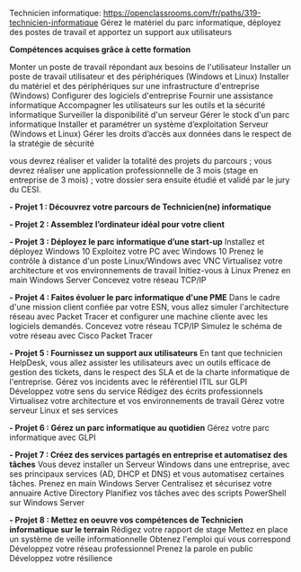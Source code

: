 Technicien informatique: https://openclassrooms.com/fr/paths/319-technicien-informatique
Gérez le matériel du parc informatique, déployez des postes de travail et apportez un support aux utilisateurs


**Compétences acquises grâce à cette formation**

Monter un poste de travail répondant aux besoins de l'utilisateur
Installer un poste de travail utilisateur et des périphériques (Windows et Linux)
Installer du matériel et des périphériques sur une infrastructure d'entreprise (Windows)
Configurer des logiciels d'entreprise
Fournir une assistance informatique 
Accompagner les utilisateurs sur les outils et la sécurité informatique
Surveiller la disponibilité d'un serveur
Gérer le stock d'un parc informatique
Installer et paramétrer un système d’exploitation Serveur (Windows et Linux)
Gérer les droits d’accès aux données dans le respect de la stratégie de sécurité


vous devrez réaliser et valider la totalité des projets du parcours ;
vous devrez réaliser une application professionnelle de 3 mois (stage en entreprise de 3 mois) ;
votre dossier sera ensuite étudié et validé par le jury du CESI.

**- Projet 1 : Découvrez votre parcours de Technicien(ne) informatique**

**- Projet 2 : Assemblez l’ordinateur idéal pour votre client**

**- Projet 3 : Déployez le parc informatique d’une start-up**
  Installez et déployez Windows 10
  Exploitez votre PC avec Windows 10
  Prenez le contrôle à distance d'un poste Linux/Windows avec VNC
  Virtualisez votre architecture et vos environnements de travail
  Initiez-vous à Linux
  Prenez en main Windows Server
  Concevez votre réseau TCP/IP

**- Projet 4 : Faites évoluer le parc informatique d'une PME**
  Dans le cadre d'une mission client confiée par votre ESN, vous allez simuler l'architecture réseau avec Packet Tracer et configurer une machine cliente avec les logiciels demandés.
  Concevez votre réseau TCP/IP
  Simulez le schéma de votre réseau avec Cisco Packet Tracer

**- Projet 5 : Fournissez un support aux utilisateurs**
  En tant que technicien HelpDesk, vous allez assister les utilisateurs avec un outils efficace de gestion des tickets, dans le respect des SLA et de la charte informatique de l'entreprise.
  Gérez vos incidents avec le référentiel ITIL sur GLPI
  Développez votre sens du service
  Rédigez des écrits professionnels
  Virtualisez votre architecture et vos environnements de travail
  Gérez votre serveur Linux et ses services

**- Projet 6 : Gérez un parc informatique au quotidien**
  	Gérez votre parc informatique avec GLPI

**- Projet 7 : Créez des services partagés en entreprise et automatisez des tâches**
  Vous devez installer un Serveur Windows dans une entreprise, avec ses principaux services (AD, DHCP et DNS) et vous automatisez certaines tâches.
  Prenez en main Windows Server
  Centralisez et sécurisez votre annuaire Active Directory
  Planifiez vos tâches avec des scripts PowerShell sur Windows Server

**- Projet 8 : Mettez en oeuvre vos compétences de Technicien informatique sur le terrain**
  Rédigez votre rapport de stage
  Mettez en place un système de veille informationnelle
  Obtenez l'emploi qui vous correspond
  Développez votre réseau professionnel
  Prenez la parole en public
  Développez votre résilience
